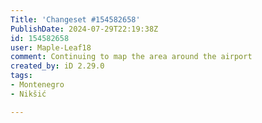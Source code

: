 ```yaml
---
Title: 'Changeset #154582658'
PublishDate: 2024-07-29T22:19:38Z
id: 154582658
user: Maple-Leaf18
comment: Continuing to map the area around the airport
created_by: iD 2.29.0
tags:
- Montenegro
- Nikšić

---
```


